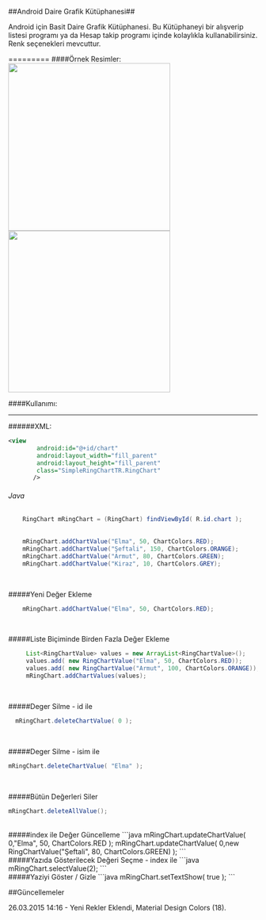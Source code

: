 ##Android Daire Grafik Kütüphanesi##
<p>Android için Basit Daire Grafik Kütüphanesi.
Bu Kütüphaneyi bir alışverip listesi programı ya da Hesap takip programı içinde kolaylıkla kullanabilirsiniz. 
Renk seçenekleri mevcuttur.</p>
=========
####Örnek Resimler:

<img src="https://raw.githubusercontent.com/otabakoglu/Android-Grafik-Comp/master/Images/noname.png" width="327px" height="338px" />
<img src="https://raw.githubusercontent.com/otabakoglu/Android-Grafik-Comp/master/Images/noname2.png" width="327px" height="326px" />

####Kullanımı:
___________
######XML:
```xml
<view
        android:id="@+id/chart"
        android:layout_width="fill_parent"
        android:layout_height="fill_parent"
        class="SimpleRingChartTR.RingChart"
       />
```
###### Java

```java
    RingChart mRingChart = (RingChart) findViewById( R.id.chart );
    
    
    mRingChart.addChartValue("Elma", 50, ChartColors.RED);
    mRingChart.addChartValue("Şeftali", 150, ChartColors.ORANGE);
    mRingChart.addChartValue("Armut", 80, ChartColors.GREEN);
    mRingChart.addChartValue("Kiraz", 10, ChartColors.GREY);
```

<br>

#####Yeni Değer Ekleme
```java
    mRingChart.addChartValue("Elma", 50, ChartColors.RED);
```

<br>

#####Liste Biçiminde Birden Fazla Değer Ekleme
```java
     List<RingChartValue> values = new ArrayList<RingChartValue>();
     values.add( new RingChartValue("Elma", 50, ChartColors.RED));
     values.add( new RingChartValue("Armut", 100, ChartColors.ORANGE));
     mRingChart.addChartValues(values);
```
<br>

#####Deger Silme - id ile
```java
  mRingChart.deleteChartValue( 0 );
```
<br>

#####Deger Silme - isim ile
 ```java
 mRingChart.deleteChartValue( "Elma" );
 ```

 <br>
 
#####Bütün Değerleri Siler
 ```java
mRingChart.deleteAllValue();
 ```
 <br>
#####index ile Değer Güncelleme
 ```java
  mRingChart.updateChartValue( 0,"Elma", 50, ChartColors.RED );
  mRingChart.updateChartValue( 0,new RingChartValue("Şeftali", 80, ChartColors.GREEN) );
```
 <br>
#####Yazıda Gösterilecek Değeri Seçme - index ile
```java
  mRingChart.selectValue(2);
```
<br>
#####Yaziyi Göster / Gizle
```java
   mRingChart.setTextShow( true );
```


##Güncellemeler

26.03.2015 14:16 - Yeni Rekler Eklendi, Material Design Colors (18).
